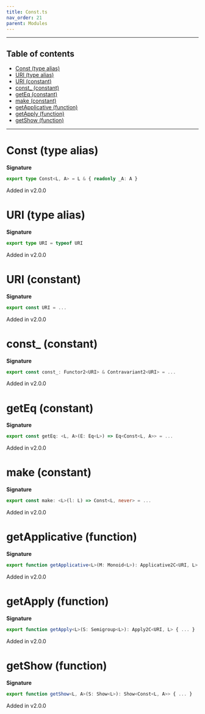 ```yaml
---
title: Const.ts
nav_order: 21
parent: Modules
---
```


---

<h2 class="text-delta">Table of contents</h2>

- [Const (type alias)](#const-type-alias)
- [URI (type alias)](#uri-type-alias)
- [URI (constant)](#uri-constant)
- [const\_ (constant)](#const_-constant)
- [getEq (constant)](#geteq-constant)
- [make (constant)](#make-constant)
- [getApplicative (function)](#getapplicative-function)
- [getApply (function)](#getapply-function)
- [getShow (function)](#getshow-function)

---

# Const (type alias)

**Signature**

```ts
export type Const<L, A> = L & { readonly _A: A }
```

Added in v2.0.0

# URI (type alias)

**Signature**

```ts
export type URI = typeof URI
```

Added in v2.0.0

# URI (constant)

**Signature**

```ts
export const URI = ...
```

Added in v2.0.0

# const\_ (constant)

**Signature**

```ts
export const const_: Functor2<URI> & Contravariant2<URI> = ...
```

Added in v2.0.0

# getEq (constant)

**Signature**

```ts
export const getEq: <L, A>(E: Eq<L>) => Eq<Const<L, A>> = ...
```

Added in v2.0.0

# make (constant)

**Signature**

```ts
export const make: <L>(l: L) => Const<L, never> = ...
```

Added in v2.0.0

# getApplicative (function)

**Signature**

```ts
export function getApplicative<L>(M: Monoid<L>): Applicative2C<URI, L> { ... }
```

Added in v2.0.0

# getApply (function)

**Signature**

```ts
export function getApply<L>(S: Semigroup<L>): Apply2C<URI, L> { ... }
```

Added in v2.0.0

# getShow (function)

**Signature**

```ts
export function getShow<L, A>(S: Show<L>): Show<Const<L, A>> { ... }
```

Added in v2.0.0
